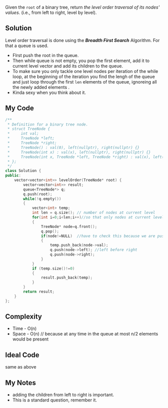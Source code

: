 Given the `root` of a binary tree, return _the level order traversal of its nodes' values_. (i.e., from left to right, level by level).

## Solution
Level order traversal is done using the ***Breadth First Search*** Algorithm. For that a queue is used.
- FIrst push the root in the queue. 
- Then while queue is not empty, you pop the first element, add it to current level vector and add its children to the queue.
- To make sure you only tackle one level nodes per iteration of the while loop, at the beginning of the iteration you find the lengh of the queue and just loop through the first `len` elements of the queue, ignoreing all the newly added elements .
- Kinda sexy when you think about it.


## My Code

```cpp
/**
 * Definition for a binary tree node.
 * struct TreeNode {
 *     int val;
 *     TreeNode *left;
 *     TreeNode *right;
 *     TreeNode() : val(0), left(nullptr), right(nullptr) {}
 *     TreeNode(int x) : val(x), left(nullptr), right(nullptr) {}
 *     TreeNode(int x, TreeNode *left, TreeNode *right) : val(x), left(left), right(right) {}
 * };
 */
class Solution {
public:
    vector<vector<int>> levelOrder(TreeNode* root) {
        vector<vector<int>> result;
        queue<TreeNode*> q;
        q.push(root);
        while(!q.empty())
        {
            vector<int> temp;
            int len = q.size(); // number of nodes at current level
            for(int i=0;i<len;i++)//so that only nodes at current level are considered and not the newer children nodes that will be added
            {
                TreeNode* node=q.front();
                q.pop();
                if(node!=NULL)  //have to check this because we are pushing left and right children without checking if the are null, easier to check in one place than 2 different places
                {
                    temp.push_back(node->val);
                    q.push(node->left); //left before right
                    q.push(node->right);
                }
            }
            if (temp.size()!=0)
            {
                result.push_back(temp);
            }
        }
        return result;
    }
};
```

## Complexity
- Time - O(n)
- Space - O(n)   // because at any time in the queue at most n/2 elements would be present


## Ideal Code
same as above


## My Notes

- adding the children from left to right is important.
- This is a standard question, remember it.